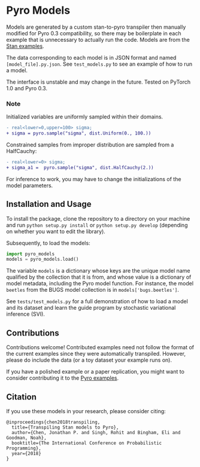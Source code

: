 # Pyro Models

Models are generated by a custom stan-to-pyro transpiler then manually modified for Pyro 0.3 compatibility, so there may be boilerplate in each example that is unnecessary to actually run the code.  Models are from the [Stan examples](https://github.com/stan-dev/example-models).

The data corresponding to each model is in JSON format and named `[model_file].py.json`.  See `test_models.py` to see an example of how to run a model.

The interface is unstable and may change in the future. Tested on PyTorch 1.0 and Pyro 0.3.

### Note
Initialized variables are uniformly sampled within their domains.
```diff
- real<lower=0,upper=100> sigma;
+ sigma = pyro.sample("sigma", dist.Uniform(0., 100.))
```

Constrained samples from improper distribution are sampled from a HalfCauchy:
```diff
- real<lower=0> sigma;
+ sigma_a1 =  pyro.sample("sigma", dist.HalfCauchy(2.))
```

For inference to work, you may have to change the initializations of the model parameters.

## Installation and Usage

To install the package, clone the repository to a directory on your machine and run `python setup.py install` or `python setup.py develop` (depending on whether you want to edit the library).

Subsequently, to load the models:
```python
import pyro_models
models = pyro_models.load()
```
The variable `models` is a dictionary whose keys are the unique model name qualified by the collection that it is from, and whose value is a dictionary of model metadata, including the Pyro model function. For instance, the model `beetles` from the BUGS model collection is in `models['bugs.beetles']`.

See `tests/test_models.py` for a full demonstration of how to load a model and its dataset and learn the guide program by stochastic variational inference (SVI).

## Contributions
Contributions welcome! Contributed examples need not follow the format of the current examples since they were automatically transpiled.  However, please do include the data (or a toy dataset your example runs on).

If you have a polished example or a paper replication, you might want to consider contributing it to the [Pyro examples](https://github.com/pyro-ppl/pyro/tree/dev/examples).

## Citation
If you use these models in your research, please consider citing:
```
@inproceedings{chen2018transpiling,
  title={Transpiling Stan models to Pyro},
  author={Chen, Jonathan P. and Singh, Rohit and Bingham, Eli and Goodman, Noah},
  booktitle={The International Conference on Probabilistic Programming},
  year={2018}
}
```
